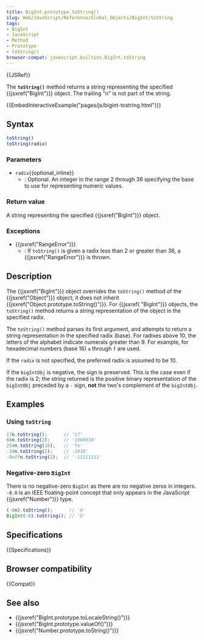 ```yaml
---
title: BigInt.prototype.toString()
slug: Web/JavaScript/Reference/Global_Objects/BigInt/toString
tags:
- BigInt
- JavaScript
- Method
- Prototype
- toString()
browser-compat: javascript.builtins.BigInt.toString
---
```

{{JSRef}}

The **`toString()`** method returns a string representing the specified
{{jsxref("BigInt")}} object. The trailing "n" is not part of the string.

{{EmbedInteractiveExample("pages/js/bigint-tostring.html")}}

## Syntax

```js
toString()
toString(radix)
```

### Parameters

*   `radix`{{optional_inline}}
    *   : Optional. An integer in the range 2 through 36 specifying the base to use
        for representing numeric values.

### Return value

A string representing the specified {{jsxref("BigInt")}} object.

### Exceptions

*   {{jsxref("RangeError")}}
    *   : If `toString()` is given a radix less than 2 or greater than 36, a
        {{jsxref("RangeError")}} is thrown.

## Description

The {{jsxref("BigInt")}} object overrides the `toString()` method of the
{{jsxref("Object")}} object; it does not inherit
{{jsxref("Object.prototype.toString()")}}. For
{{jsxref( "BigInt")}} objects, the `toString()` method returns a string
representation of the object in the specified radix.

The `toString()` method parses its first argument, and attempts to return a
string representation in the specified radix (base). For radixes above 10, the
letters of the alphabet indicate numerals greater than 9. For example, for
hexadecimal numbers (base 16) `a` through `f` are used.

If the `radix` is not specified, the preferred radix is assumed to be 10.

If the `bigIntObj` is negative, the sign is preserved. This is the case even if
the radix is 2; the string returned is the positive binary representation of the
`bigIntObj` preceded by a `-` sign, **not** the two's complement of the
`bigIntObj`.

## Examples

### Using `toString`

```js
17n.toString();      // '17'
66n.toString(2);     // '1000010'
254n.toString(16);   // 'fe'
-10n.toString(2);    // -1010'
-0xffn.toString(2);  // '-11111111'
```

### Negative-zero `BigInt`

There is no negative-zero `BigInt` as there are no negative zeros in integers.
`-0.0` is an IEEE floating-point concept that only appears in the JavaScript
{{jsxref("Number")}} type.

```js
(-0n).toString();      // '0'
BigInt(-0).toString(); // '0'
```

## Specifications

{{Specifications}}

## Browser compatibility

{{Compat}}

## See also

*   {{jsxref("BigInt.prototype.toLocaleString()")}}
*   {{jsxref("BigInt.prototype.valueOf()")}}
*   {{jsxref("Number.prototype.toString()")}}
